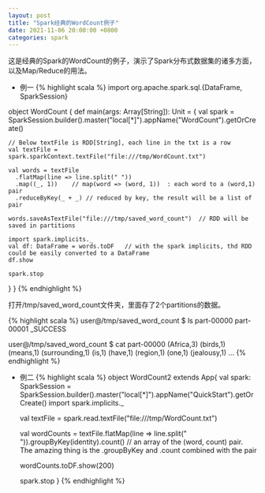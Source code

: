 ```yaml
---
layout: post
title: "Spark经典的WordCount例子"
date: 2021-11-06 20:00:00 +0800
categories: spark
--- 
```


这是经典的Spark的WordCount的例子，演示了Spark分布式数据集的诸多方面，以及Map/Reduce的用法。
* 例一
{% highlight scala %}
import org.apache.spark.sql.{DataFrame, SparkSession}

object WordCount {
  def main(args: Array[String]): Unit = {
    val spark = SparkSession.builder().master("local[*]").appName("WordCount").getOrCreate()

    // Below textFile is RDD[String], each line in the txt is a row
    val textFile = spark.sparkContext.textFile("file:///tmp/WordCount.txt")

    val words = textFile
      .flatMap(line => line.split(" "))
      .map((_, 1))    // map(word => (word, 1))  : each word to a (word,1) pair
      .reduceByKey(_ + _) // reduced by key, the result will be a list of pair

    words.saveAsTextFile("file:///tmp/saved_word_count")  // RDD will be saved in partitions

    import spark.implicits._
    val df: DataFrame = words.toDF   // with the spark implicits, thd RDD could be easily converted to a DataFrame
    df.show

    spark.stop
  }
}
{% endhighlight %}

打开/tmp/saved_word_count文件夹，里面存了2个partitions的数据。

{% highlight scala %} 
user@/tmp/saved_word_count $ ls
part-00000  part-00001  _SUCCESS

user@/tmp/saved_word_count $ cat part-00000
(Africa,3)
(birds,1)
(means,1)
(surrounding,1)
(is,1)
(have,1)
(region,1)
(one,1)
(jealousy,1)
...
{% endhighlight %}


* 例二
{% highlight scala %}
object WordCount2 extends App{
  val spark: SparkSession = SparkSession.builder().master("local[*]").appName("QuickStart").getOrCreate()
  import spark.implicits._

  val textFile = spark.read.textFile("file:///tmp/WordCount.txt")

  val wordCounts = textFile.flatMap(line => line.split(" ")).groupByKey(identity).count()
  // an array of the (word, count) pair.  The amazing thing is the .groupByKey and .count combined with the pair 

  wordCounts.toDF.show(200)

  spark.stop
}
{% endhighlight %}